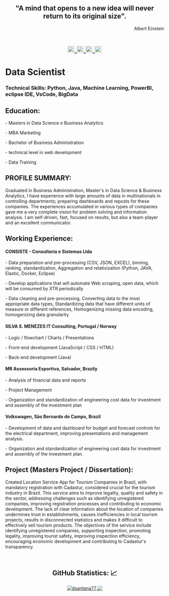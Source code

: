 <!-- Title -->

<!-- Quote -->
<H2 align="center">"A mind that opens to a new idea will never return to its original size".</H2>
<P align="right">Albert Einstein</P>


  <!-- Social Network -->
<h1 align="center">
<a href="https://www.instagram.com/dsantana77/">
  <img align="center" 
       alt="Dsantana's Instagram" 
       width="22px" 
       src="https://user-images.githubusercontent.com/55005374/103146167-0b04ac00-470b-11eb-84fc-db4b7299e4ef.png" />
  </a>
  
<a href="https://www.linkedin.com/in/daniel-santana-1657a5236/">
  <img align="center" 
       alt="Linkdein" 
       width="22px" 
       src="https://user-images.githubusercontent.com/55005374/103146171-312a4c00-470b-11eb-8839-992580bb8206.png" />
  </a>

  <a href="https://stackoverflow.com/users/20522760/daniel-santana">
  <img align="center" 
       alt="Stack Overflow" 
       width="22px" 
       src="https://user-images.githubusercontent.com/55005374/103146236-e52bd700-470b-11eb-861e-e6f549b02b88.png" />
  </a>
  
     
<a href="mailto:dsantana16dev@gmail.com">
  <img align="center" 
       alt="Gmail" 
       width="22px" 
       src="https://user-images.githubusercontent.com/55005374/103146250-0d1b3a80-470c-11eb-8ead-a92232d45d6e.png" />
  </a>
</h1>

<h1>Data Scientist</h1>
<h3><b>Technical Skills: Python, Java, Machine Learning, PowerBI, eclipse IDE, VsCode, BigData</b></h3>

<h2><b>Education:</b></h2>
<p> - Masters in Data Science e Business Analytics</p>
<p> - MBA Marketing</p>
<p> - Bachelor of Business Administration</p>
<p> - technical level in web development</p>
<p> - Data Training</p>

<h2><b>PROFILE SUMMARY:</b></h2>
<p>Graduated in Business Administration, Master's in Data Science & Business Analytics, I have experience with large amounts of data in multinationals in controlling departments; preparing dashboards and reposts for these companies. The experiences accumulated in various types of companies gave me a very complete vision for problem solving and information analysis. I am self-driven, fast, focused on results, but also a team-player and an excellent communicator.</p>

<h2><b>Working Experience:</b></h2>
<h4>CONSISTE - Consultoria e Sistemas Ltda</h4>
  <p>- Data preparation and pre-processing (CSV, JSON, EXCEL), binning, ranking, standardization, Aggregation and relativization (Python, JAVA, Elastic, Docker, Eclipse)</p>
  <p>- Develop applications that will automate Web scraping, open data, which will be consumed by XTR periodically</p>
  <p>- Data cleaning and pre-processing, Converting data to the most appropriate data types, Standardizing data that have different units of measure or different references, Homogenizing missing data encoding, homogenizing data granularity</p>

  <h4>SILVA S. MENEZES IT Consulting, Portugal / Norway</h4>
  <p>- Logic / flowchart / Charts / Presentations</p>
  <p>- Front-end development (JavaScript / CSS / HTML)</p>
  <p>- Back-end development (Java)</p>

   <h4>MR Assessoria Esportiva, Salvador, Brazily</h4>
  <p>- Analysis of financial data and reports</p>
  <p>- Project Management</p>
  <p>- Organization and standardization of engineering cost data for investment and assembly of the investment plan </p>

  <h4>Volkswagen, São Bernardo do Campo, Brazil</h4>
  <p>- Development of data and dashboard for budget and forecast controls for the electrical department, improving presentations and management analysis.</p>
  <p>- Organization and standardization of engineering cost data for investment and assembly of the investment plan.</p>


<h2><b>Project (Masters Project / Dissertation): </b></h2>
<p>Created Location Service App for Tourism Companies in Brazil, with mandatory registration with Cadastur, considered crucial for the tourism industry in Brazil.
This service aims to improve legality, quality and safety in the sector, addressing challenges such as identifying unregistered companies, improving registration processes and contributing to economic development.
The lack of clear information about the location of companies undermines trust in establishments, causes inefficiencies in local tourism projects, results in disconnected statistics and makes it difficult to effectively sell tourism products.
The objectives of the service include identifying unregistered companies, supporting inspection, promoting legality, improving tourist safety, improving inspection efficiency, encouraging economic development and contributing to Cadastur's transparency.</p>
<!-- Background -->

&nbsp;  


 
<!-- GitHub Stats -->
<H2 align="center"><strong>GitHub Statistics: 📈
  </strong>
</H2>
    <p align="center">
      <div align="center">
    </p>
    
<a href="https://github.com/dsantana77?tab=repositories">
  <img align="center" 
       src="https://github-readme-stats.vercel.app/api/top-langs/?username=dsantana77&layout=compact&show_icons=true&title_color=81a1c0&icon_color=79ff97&text_color=d5dbe6&bg_color=2e3440" 
       alt='dsantana77's favorite languages" />
</a>
  
<a href="https://github.com/dsantana77">
  <img align="center"
                     src="https://github-readme-stats.vercel.app/api?username=dsantana77&show_icons=true&hide=contribs,prs&cache_seconds=86400&theme=nord" />
</a>

